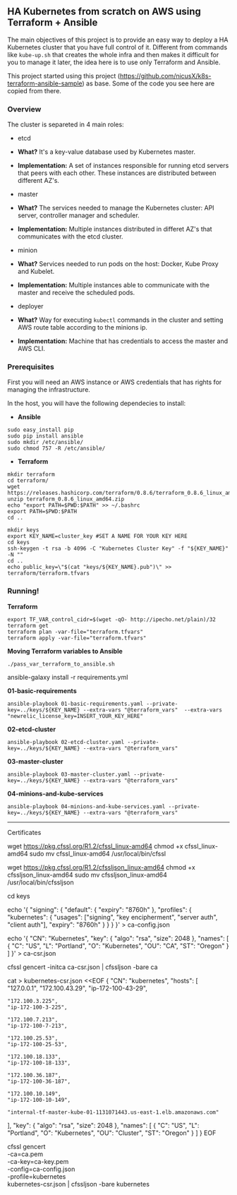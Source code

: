 ## HA Kubernetes from scratch on AWS using Terraform + Ansible

The main objectives of this project is to provide an easy way to deploy a HA Kubernetes cluster that you have full control of it. Different from commands like `kube-up.sh` that creates the whole infra and then makes it difficult for you to manage it later, the idea here is to use only Terraform and Ansible.


This project started using this project (https://github.com/nicusX/k8s-terraform-ansible-sample) as base. Some of the code you see here are copied from there.


### Overview

The cluster is separeted in 4 main roles:

- etcd
 - **What?** It's a key-value database used by Kubernetes master.
 - **Implementation:** A set of instances responsible for running etcd servers that peers with each other. These instances are distributed between different AZ's. 

- master
 - **What?** The services needed to manage the Kubernetes cluster: API server, controller manager and scheduler.
 - **Implementation:** Multiple instances distributed in differet AZ's that communicates with the etcd cluster.
 
- minion
 - **What?** Services needed to run pods on the host: Docker, Kube Proxy and Kubelet.
 - **Implementation:** Multiple instances able to communicate with the master and receive the scheduled pods.
 
- deployer
 - **What?** Way for executing `kubectl` commands in the cluster and setting AWS route table according to the minions ip.
 - **Implementation:** Machine that has credentials to access the master and AWS CLI.
 
### Prerequisites

First you will need an AWS instance or AWS credentials that has rights for managing the infrastructure.

In the host, you will have the following dependecies to install:

- **Ansible**

```shell
sudo easy_install pip
sudo pip install ansible
sudo mkdir /etc/ansible/
sudo chmod 757 -R /etc/ansible/
```




- **Terraform**


```shell
mkdir terraform
cd terraform/
wget https://releases.hashicorp.com/terraform/0.8.6/terraform_0.8.6_linux_amd64.zip
unzip terraform_0.8.6_linux_amd64.zip
echo "export PATH=$PWD:$PATH" >> ~/.bashrc
export PATH=$PWD:$PATH
cd ..

```

```shell
mkdir keys
export KEY_NAME=cluster_key #SET A NAME FOR YOUR KEY HERE
cd keys
ssh-keygen -t rsa -b 4096 -C "Kubernetes Cluster Key" -f "${KEY_NAME}" -N ""
cd ..
echo public_key=\"$(cat "keys/${KEY_NAME}.pub")\" >> terraform/terraform.tfvars
```

### Running!


**Terraform**

```shell
export TF_VAR_control_cidr=$(wget -qO- http://ipecho.net/plain)/32
terraform get 
terraform plan -var-file="terraform.tfvars"
terraform apply -var-file="terraform.tfvars"

```
**Moving Terraform variables to Ansible**

```shell
./pass_var_terraform_to_ansible.sh
```


 ansible-galaxy install -r requirements.yml

**01-basic-requirements**


```shell
ansible-playbook 01-basic-requirements.yaml --private-key=../keys/${KEY_NAME} --extra-vars "@terraform_vars"  --extra-vars "newrelic_license_key=INSERT_YOUR_KEY_HERE"

```

**02-etcd-cluster**

```shell
ansible-playbook 02-etcd-cluster.yaml --private-key=../keys/${KEY_NAME} --extra-vars "@terraform_vars"

```

**03-master-cluster**

```shell
ansible-playbook 03-master-cluster.yaml --private-key=../keys/${KEY_NAME} --extra-vars "@terraform_vars"

```

**04-minions-and-kube-services**

```shell
ansible-playbook 04-minions-and-kube-services.yaml --private-key=../keys/${KEY_NAME} --extra-vars "@terraform_vars"

```










------


Certificates


wget https://pkg.cfssl.org/R1.2/cfssl_linux-amd64
chmod +x cfssl_linux-amd64
sudo mv cfssl_linux-amd64 /usr/local/bin/cfssl

wget https://pkg.cfssl.org/R1.2/cfssljson_linux-amd64
chmod +x cfssljson_linux-amd64
sudo mv cfssljson_linux-amd64 /usr/local/bin/cfssljson

cd keys

echo '{
  "signing": {
    "default": {
      "expiry": "8760h"
    },
    "profiles": {
      "kubernetes": {
        "usages": ["signing", "key encipherment", "server auth", "client auth"],
        "expiry": "8760h"
      }
    }
  }
}' > ca-config.json


echo '{
  "CN": "Kubernetes",
  "key": {
    "algo": "rsa",
    "size": 2048
  },
  "names": [
    {
      "C": "US",
      "L": "Portland",
      "O": "Kubernetes",
      "OU": "CA",
      "ST": "Oregon"
    }
  ]
}' > ca-csr.json


cfssl gencert -initca ca-csr.json | cfssljson -bare ca

cat > kubernetes-csr.json <<EOF
{
  "CN": "kubernetes",
  "hosts": [
    "127.0.0.1",
    "172.100.43.29",
    "ip-172-100-43-29",

    "172.100.3.225",
    "ip-172-100-3-225",
    
	"172.100.7.213",
    "ip-172-100-7-213",
    
    "172.100.25.53",
    "ip-172-100-25-53",
    
    "172.100.18.133",
    "ip-172-100-18-133",
    
    "172.100.36.187",
    "ip-172-100-36-187",
    
    "172.100.10.149",
    "ip-172-100-10-149",
    
    "internal-tf-master-kube-01-1131071443.us-east-1.elb.amazonaws.com"
  ],
  "key": {
    "algo": "rsa",
    "size": 2048
  },
  "names": [
    {
      "C": "US",
      "L": "Portland",
      "O": "Kubernetes",
      "OU": "Cluster",
      "ST": "Oregon"
    }
  ]
}
EOF

cfssl gencert \
  -ca=ca.pem \
  -ca-key=ca-key.pem \
  -config=ca-config.json \
  -profile=kubernetes \
  kubernetes-csr.json | cfssljson -bare kubernetes